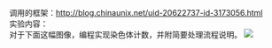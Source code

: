 调用的框架：http://blog.chinaunix.net/uid-20622737-id-3173056.html  
实验内容：  
对于下面这幅图像，编程实现染色体计数，并附简要处理流程说明。 
![ ](/images/images.png)
